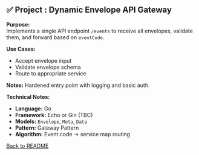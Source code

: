 ## ✅ Project : Dynamic Envelope API Gateway 

**Purpose:**  
Implements a single API endpoint `/events` to receive all envelopes, validate them, and forward based on `eventCode`.

**Use Cases:**  
- Accept envelope input  
- Validate envelope schema  
- Route to appropriate service

**Notes:** Hardened entry point with logging and basic auth.

**Technical Notes:**  
- **Language:** Go  
- **Framework:** Echo  or Gin (TBC)
- **Models:** `Envelope`, `Meta`, `Data`  
- **Pattern:** Gateway Pattern  
- **Algorithm:** Event code → service map routing

[Back to README](../README.md)

